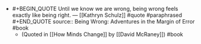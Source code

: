 - #+BEGIN_QUOTE
  Until we know we are wrong, being wrong feels exactly like being right. — [[Kathryn Schulz]] #quote #paraphrased
  #+END_QUOTE
	source::  Being Wrong: Adventures in the Margin of Error #book
	- (Quoted in [[How Minds Change]] by [[David McRaney]]) #book